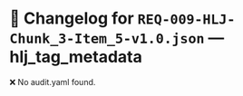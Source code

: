 # 📝 Changelog for `REQ-009-HLJ-Chunk_3-Item_5-v1.0.json` — **hlj_tag_metadata**

❌ No audit.yaml found.
